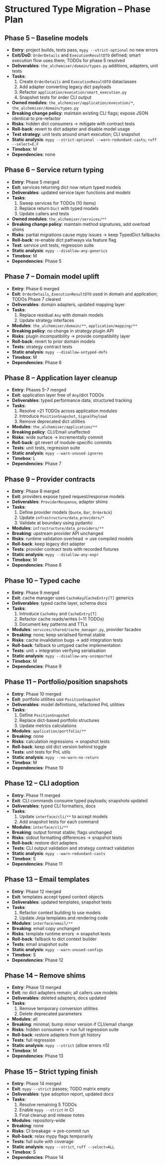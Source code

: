 # Structured Type Migration – Phase Plan

## Phase 5 – Baseline models
- **Entry**: project builds, tests pass, `mypy --strict-optional` no new errors
- **Exit/DoD**: `OrderDetails` and `ExecutionResultDTO` defined; smart execution flow uses them; TODOs for phase 5 resolved
- **Deliverables**: `the_alchemiser/domain/types.py` additions, adapters, unit tests
- **Tasks**:
  1. Create `OrderDetails` and `ExecutionResultDTO` dataclasses
  2. Add adapter converting legacy dict payloads
  3. Refactor `application/execution/smart_execution.py`
  4. Snapshot tests for order CLI output
- **Owned modules**: `the_alchemiser/application/execution/*`, `the_alchemiser/domain/types.py`
- **Breaking change policy**: maintain existing CLI flags; expose JSON identical to pre-refactor
- **Risks**: hidden dict consumers → mitigate with contract tests
- **Roll-back**: revert to dict adapter and disable model usage
- **Test strategy**: unit tests around smart execution; CLI snapshot
- **Static analysis**: `mypy --strict-optional --warn-redundant-casts`; `ruff --select=E,F`
- **Timebox**: M
- **Dependencies**: none

## Phase 6 – Service return typing
- **Entry**: Phase 5 merged
- **Exit**: services returning dict now return typed models
- **Deliverables**: updated service layer functions and models
- **Tasks**:
  1. Sweep services for TODOs (10 items)
  2. Replace return `Dict` with typed models
  3. Update callers and tests
- **Owned modules**: `the_alchemiser/services/**`
- **Breaking change policy**: maintain method signatures, add overload shims
- **Risks**: partial migrations cause mypy issues → keep TypedDict fallbacks
- **Roll-back**: re-enable dict pathways via feature flag
- **Test**: service unit tests, regression suite
- **Static analysis**: `mypy --disallow-any-generics`
- **Timebox**: M
- **Dependencies**: Phase 5

## Phase 7 – Domain model uplift
- **Entry**: Phase 6 merged
- **Exit**: `OrderDetails`, `ExecutionResultDTO` used in domain and application; TODOs Phase 7 cleared
- **Deliverables**: domain adapters, updated mapping layer
- **Tasks**:
  1. Replace residual `Any` with domain models
  2. Update strategy interfaces
- **Modules**: `the_alchemiser/domain/**`, `application/mapping/**`
- **Breaking policy**: no change in strategy plugin API
- **Risks**: plugin incompatibility → provide compatibility layer
- **Roll-back**: revert to prior domain models
- **Tests**: strategy contract tests
- **Static analysis**: `mypy --disallow-untyped-defs`
- **Timebox**: M
- **Dependencies**: Phase 6

## Phase 8 – Application layer cleanup
- **Entry**: Phases 5–7 merged
- **Exit**: application layer free of `Any`/dict TODOs
- **Deliverables**: typed performance data, structured tracking
- **Tasks**:
  1. Resolve ~21 TODOs across application modules
  2. Introduce `PositionSnapshot`, `SignalPayload`
  3. Remove deprecated dict utilities
- **Modules**: `the_alchemiser/application/**`
- **Breaking policy**: CLI/Email unaffected
- **Risks**: wide surface → incrementally commit
- **Roll-back**: git revert of module-specific commits
- **Tests**: unit tests, regression suite
- **Static analysis**: `mypy --warn-unused-ignores`
- **Timebox**: L
- **Dependencies**: Phase 7

## Phase 9 – Provider contracts
- **Entry**: Phase 8 merged
- **Exit**: providers expose typed request/response models
- **Deliverables**: `ProviderResponse`, adapter shims
- **Tasks**:
  1. Define provider models (`Quote`, `Bar`, `OrderAck`)
  2. Update `infrastructure/data_providers/*`
  3. Validate at boundary using pydantic
- **Modules**: `infrastructure/data_providers/**`
- **Breaking**: upstream provider API unchanged
- **Risks**: runtime validation overhead → use compiled models
- **Roll-back**: keep legacy dict adapter
- **Tests**: provider contract tests with recorded fixtures
- **Static analysis**: `mypy --disallow-any-expr`
- **Timebox**: M
- **Dependencies**: Phase 8

## Phase 10 – Typed cache
- **Entry**: Phase 9 merged
- **Exit**: cache manager uses `CacheKey`/`CacheEntry[T]` generics
- **Deliverables**: typed cache layer, schema docs
- **Tasks**:
  1. Introduce `CacheKey` and `CacheEntry[T]`
  2. Refactor cache reads/writes (~11 TODOs)
  3. Document key patterns and TTLs
- **Modules**: `services/shared/cache_manager.py`, provider facades
- **Breaking**: none; keep serialised format stable
- **Risks**: cache invalidation bugs → add integration tests
- **Roll-back**: fallback to untyped cache implementation
- **Tests**: unit + integration verifying serialisation
- **Static analysis**: `mypy --disallow-any-unimported`
- **Timebox**: M
- **Dependencies**: Phase 9

## Phase 11 – Portfolio/position snapshots
- **Entry**: Phase 10 merged
- **Exit**: portfolio utilities use `PositionSnapshot`
- **Deliverables**: model definitions, refactored PnL utilities
- **Tasks**:
  1. Define `PositionSnapshot`
  2. Replace dict-based portfolio structures
  3. Update metrics calculations
- **Modules**: `application/portfolio/**`
- **Breaking**: none
- **Risks**: calculation regressions → snapshot tests
- **Roll-back**: keep old dict version behind toggle
- **Tests**: unit tests for PnL utils
- **Static analysis**: `mypy --no-warn-no-return`
- **Timebox**: M
- **Dependencies**: Phase 10

## Phase 12 – CLI adoption
- **Entry**: Phase 11 merged
- **Exit**: CLI commands consume typed payloads; snapshots updated
- **Deliverables**: typed CLI formatters, docs
- **Tasks**:
  1. Update `interface/cli/**` to accept models
  2. Add snapshot tests for each command
- **Modules**: `interface/cli/**`
- **Breaking**: output format stable; flags unchanged
- **Risks**: stdout formatting differences → snapshot tests
- **Roll-back**: restore dict adapters
- **Tests**: CLI output validation and strategy contract validation
- **Static analysis**: `mypy --warn-redundant-casts`
- **Timebox**: S
- **Dependencies**: Phase 11

## Phase 13 – Email templates
- **Entry**: Phase 12 merged
- **Exit**: templates accept typed context objects
- **Deliverables**: updated templates, snapshot tests
- **Tasks**:
  1. Refactor context building to use models
  2. Update Jinja templates and rendering code
- **Modules**: `interface/email/**`
- **Breaking**: email copy unchanged
- **Risks**: template runtime errors → snapshot tests
- **Roll-back**: fallback to dict context builder
- **Tests**: email snapshot suite
- **Static analysis**: `mypy --warn-unused-configs`
- **Timebox**: S
- **Dependencies**: Phase 12

## Phase 14 – Remove shims
- **Entry**: Phase 13 merged
- **Exit**: no dict adapters remain; all callers use models
- **Deliverables**: deleted adapters, docs updated
- **Tasks**:
  1. Remove temporary conversion utilities
  2. Delete deprecated parameters
- **Modules**: all
- **Breaking**: minimal; bump minor version if CLI/email change
- **Risks**: hidden consumers → run full regression suite
- **Roll-back**: restore adapters from git history
- **Tests**: full regression
- **Static analysis**: `mypy --strict` (allow errors ≤5)
- **Timebox**: M
- **Dependencies**: Phase 13

## Phase 15 – Strict typing finish
- **Entry**: Phase 14 merged
- **Exit**: `mypy --strict` passes; TODO matrix empty
- **Deliverables**: type adoption report, updated docs
- **Tasks**:
  1. Resolve remaining 5 TODOs
  2. Enable `mypy --strict` in CI
  3. Final cleanup and release notes
- **Modules**: repository-wide
- **Breaking**: none
- **Risks**: CI breakage → pre-commit run
- **Roll-back**: relax mypy flags temporarily
- **Tests**: full suite with coverage
- **Static analysis**: `mypy --strict`, `ruff --select=ALL`
- **Timebox**: S
- **Dependencies**: Phase 14
